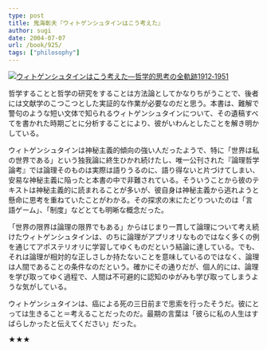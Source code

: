 ```yaml
---
type: post
title: 鬼海彰夫『ウィトゲンシュタインはこう考えた』
author: sugi
date: 2004-07-07
url: /book/925/
tags: ["philosophy"]
---
```

<a href="http://www.amazon.co.jp/exec/obidos/ASIN/4061496751/chezsugi-22/ref=nosim/" onclick="_gaq.push(['_trackEvent', 'outbound-article', 'http://www.amazon.co.jp/exec/obidos/ASIN/4061496751/chezsugi-22/ref=nosim/', '']);" name="amazletlink" target="_blank"><img src="http://i0.wp.com/ec2.images-amazon.com/images/I/41W1TPHNNBL.SL160.jpg?w=660" alt="ウィトゲンシュタインはこう考えた―哲学的思考の全軌跡1912‐1951" class="alignleft" data-recalc-dims="1" /></a>

哲学することと哲学の研究をすることは方法論としてかなりちがうことで、後者には文献学のこつこつとした実証的な作業が必要なのだと思う。本書は、難解で警句のような短い文体で知られるウィトゲンシュタインについて、その遺稿すべてを書かれた時期ごとに分析することにより、彼がいわんとしたことを解き明かしている。

ウィトゲンシュタインは神秘主義的傾向の強い人だったようで、特に「世界は私の世界である」という独我論に終生ひかれ続けたし、唯一公刊された『論理哲学論考』では論理そのものは実際は語りうるのに、語り得ないと片づけてしまい、安易な神秘主義に陥ったと本書の中で非難されている。そういうことから彼のテキストは神秘主義的に読まれることが多いが、彼自身は神秘主義から逃れようと懸命に思考を重ねていたことがわかる。その探求の末にたどりついたのは「言語ゲーム」、「制度」などとても明晰な概念だった。

「世界の限界は論理の限界でもある」からはじまり一貫して論理について考え続けたウィトゲンシュタインは、のちに論理がアプリオリなものではなく多くの例を通じてアポステリオリに学習してゆくものだという結論に達している。でも、それは論理が相対的な正しさしか持たないことを意味しているのではなく、論理は人間であることの条件なのだという。確かにその通りだが、個人的には、論理を学び取ってゆく過程で、人間は不可避的に認知のゆがみも学び取ってしまうような気がしている。

ウィトゲンシュタインは、癌による死の三日前まで思索を行ったそうだ。彼にとっては生きること＝考えることだったのだ。最期の言葉は「彼らに私の人生はすばらしかったと伝えてください」だった。

★★★
